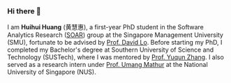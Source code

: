 ### Hi there 👋

<!-- 
I am **Huihui Huang** (黄慧惠), a senior undergraduate majoring in Computer Science at [Southern University of Science and Technology](https://www.sustech.edu.cn/en/). I am also a member of ARiSE lab, supervised by Prof. [Yuqun Zhang](https://zhangyuqun.github.io/index.html). 

I was fortunate to participate in a research internship at [National University of Singapore](https://www.nus.edu.sg/) in the fall of 2023, serving as a member of the PLSE lab and focusing on Programming Languages, under the supervision of Prof. [Umang Mathur](https://www.comp.nus.edu.sg/~umathur/).

In Fall 2024, I will begin my Ph.D. in Computer Science at [Singapore Management University](https://www.smu.edu.sg/), and I am excited to work with Prof. [David Lo](http://www.mysmu.edu/faculty/davidlo/)!
-->

I am **Huihui Huang** (黄慧惠), a first-year PhD student in the Software Analytics Research ([SOAR](https://soarsmu.github.io/team/)) group at the Singapore Management University (SMU), fortunate to be advised by [Prof. David Lo](http://www.mysmu.edu/faculty/davidlo/). Before starting my PhD, I completed my Bachelor's degree at Southern University of Science and Technology (SUSTech), where I was mentored by [Prof. Yuqun Zhang](https://zhangyuqun.github.io/index.html). I also served as a research intern under [Prof. Umang Mathur](https://www.comp.nus.edu.sg/~umathur/) at the National University of Singapore (NUS).




<!-- 
以下都注释了
<p><img align="left" src="https://github-readme-stats.vercel.app/api/top-langs?username=yeetone&show_icons=true&locale=en&layout=compact" alt="yeetone" /></p>

<p>&nbsp;<img align="center" src="https://github-readme-stats.vercel.app/api?username=yeetone&show_icons=true&locale=en" alt="yeetone" /></p>

<p><img align="center" src="https://github-readme-streak-stats.herokuapp.com/?user=yeetone&" alt="yeetone" /></p> 

## Research Area:
- WebAssembly
- Software Automated Testing
- JVM and its Implementation
- Web Browsers

## Work Experience
- 2019Fall-2020Spring: Public Welfare of Zhixin Communist Youth League
- 2020Summer: Student Assistance of Zhixin College
- 2020Fall-2021Spring: Senior Monitor of Zhixin Class 2002
- 2020Fall: Maintenance of Arch Online Judge System
- 2021Spring: Student Assistance of CS102A(Introduction to Computer Programming A)
- 2021Fall: Student Assistance of CS107(Introduction to Computer Programming A(H))
- 2021Fall: Maintenance of [JAnswer System](http://sustechcs102a.xyz/)
- 2022Spring: Student Assistance of CS102A(Introduction to Computer Programming A)
- 2022Fall: Student Assistance of CS205(C/C++ Program Design)
- 2022Fall: Student Assistance of CS309(OOAD, Object Oriented Analysis Design)

## Personal Project List in SUSTech
> 2019 Fall
- CS102A Introduction to Computer Programming A
  - Chinese Chess, 95/100
> 2020 Fall
- CS201 Discrete Mathematics
  - XOR Random Number, 70/100
- CS205 C/C++ Program Design
  - Matrix Multiplication, 88/100
  - CNN by C++, 88/100
- CS207 Digit Design
  - Vending Machine by Verilog, 98/100
> 2021 Spring
- CS202 Computer Organization
  - CPU Design by Verilog, 109/100
- CS307 Database Principle
  - Database Acceleration, 98/100
  - Database Interface Implementation, 95/100
> 2021 Fall
- CS303 Artificial Intelligence
  - Othello AI Design, 94/100
  - Path Optimization, 90/100
  - Model Compression, 100/100
- CS309 OOAD
  - Alternative OJ JCoder, 100/100
> 2022 Spring
- CS304 Software Engineering
  - Bug Fixing and Github Using, 99/100
- CS305 Computer Network
  - Distributed CDN, 110/100
- CS306 Data Mining
  - Taxi Data Virtualization, 94/100

## Awards
- 2019 SUSTech Freshman Scholarship, second prize（南科大新生奖学金二等奖）
- 2019 SUSTech Student Scholarship, first prize（南科大优秀学生奖学金一等奖）
- 2019 Zhixin Star Scholarship（致新之星奖学金）
- 2020 SUSTech Student Scholarship, first prize（南科大优秀学生奖学金一等奖）
- 2020 Guangdong League Cup English Writing Competition, first Prize（广东省联盟杯英语写作比赛省级一等奖）
- 2020 Zhixin Semester Progress Scholarship（致新学期进步奖）
- 2020 Zhixin Senior Monitor Scholarship（致新优秀大学长奖）
- 2021 Spring CS Excellent Student Assistance（计算机系优秀学生助理）
- 2021 Fall CS Excellent Student Assistance（计算机系优秀学生助理）
-->

<!--
**huanghuihui0904/huanghuihui0904** is a ✨ _special_ ✨ repository because its `README.md` (this file) appears on your GitHub profile.

Here are some ideas to get you started:

- 🔭 I’m currently working on ...
- 🌱 I’m currently learning ...
- 👯 I’m looking to collaborate on ...
- 🤔 I’m looking for help with ...
- 💬 Ask me about ...
- 📫 How to reach me: ...
- 😄 Pronouns: ...
- ⚡ Fun fact: ...
-->
